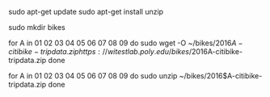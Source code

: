 sudo apt-get update
sudo apt-get install unzip

sudo mkdir bikes

for A in 01 02 03 04 05 06 07 08 09
do
sudo wget -O ~/bikes/2016$A-citibike-tripdata.zip https://witestlab.poly.edu/bikes/2016$A-citibike-tripdata.zip
done

for A in 01 02 03 04 05 06 07 08 09
do
sudo unzip ~/bikes/2016$A-citibike-tripdata.zip 
done
